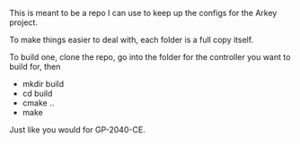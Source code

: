 This is meant to be a repo I can use to keep up the configs for the Arkey project.

To make things easier to deal with, each folder is a full copy itself. 

To build one, clone the repo, go into the folder for the controller you want to build for, then

- mkdir build
- cd build
- cmake ..
- make

Just like you would for GP-2040-CE. 

